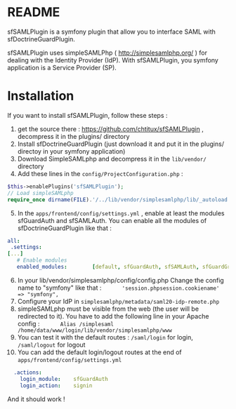 README
================================
sfSAMLPlugin is a symfony plugin that allow you to interface SAML with sfDoctrineGuardPlugin.

sfSAMLPlugin uses simpleSAMLPhp ( http://simplesamlphp.org/ ) for dealing with the Identity Provider (IdP).
With sfSAMLPlugin, you symfony application is a Service Provider (SP).


Installation
================================

If you want to install sfSAMLPlugin, follow these steps :

1. get the source there : https://github.com/chtitux/sfSAMLPlugin , decompress it in the plugins/ directory
2. Install sfDoctrineGuardPlugin (just download it and put it in the plugins/ directoy in your symfony application)
3. Download SimpleSAMLphp and decompress it in the ```lib/vendor/``` directory
4. Add these lines in the ```config/ProjectConfiguration.php``` : 
```php
$this->enablePlugins('sfSAMLPlugin');
// Load simpleSAMLphp
require_once dirname(FILE).'/../lib/vendor/simplesamlphp/lib/_autoload.php';
```
5. In the ```apps/frontend/config/settings.yml``` , enable at least the modules sfGuardAuth and sfSAMLAuth. You can enable all the modules of
sfDoctrineGuardPlugin like that : 
```yaml
all:
 .settings:
[...]
   # Enable modules
   enabled_modules:        [default, sfGuardAuth, sfSAMLAuth, sfGuardGroup, sfGuardUser, sfGuardPermission]
```
6. In your lib/vendor/simplesamlphp/config/config.php Change the config name to "symfony" like that :
```       'session.phpsession.cookiename'  => "symfony", ```
7. Configure your IdP in ```simplesamlphp/metadata/saml20-idp-remote.php```
8. simpleSAMLphp must be visible from the web (the user will be redirected to it). You have to add the following line in your Apache
config :
```       Alias /simplesaml /home/data/www/login/lib/vendor/simplesamlphp/www ```
9. You can test it with the default routes :
```/saml/login``` for login, ```/saml/logout``` for logout
10. You can add the default login/logout routes at the end of ```apps/frontend/config/settings.yml``` 
```yaml
  .actions:
    login_module:    sfGuardAuth
    login_action:    signin
```

And it should work !